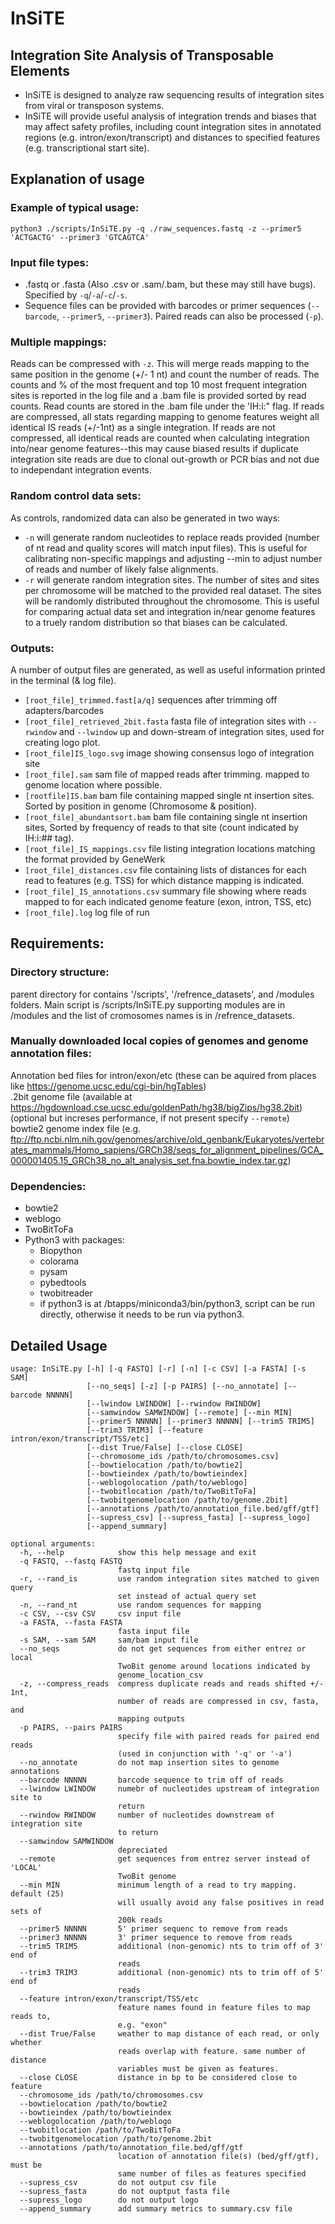 # InSiTE
## Integration Site Analysis of Transposable Elements
  
- InSiTE is designed to analyze raw sequencing results of integration sites from viral or transposon systems.  
- InSiTE will provide useful analysis of integration trends and biases that may affect safety profiles, including count integration sites in annotated regions (e.g. intron/exon/transcript) and distances to specified features (e.g. transcriptional start site).  
  
## Explanation of usage  
### Example of typical usage:   
`python3 ./scripts/InSiTE.py -q ./raw_sequences.fastq -z --primer5 'ACTGACTG' --primer3 'GTCAGTCA'`  
  
### Input file types:   
- .fastq or .fasta (Also .csv or .sam/.bam, but these may still have bugs). Specified by `-q`/`-a`/`-c`/`-s`.  
- Sequence files can be provided with barcodes or primer sequences (`--barcode`, `--primer5`, `--primer3`). Paired reads can also be processed (`-p`).  

### Multiple mappings:  
Reads can be compressed with `-z`. This will merge reads mapping to the same position in the genome (+/- 1 nt) and count the number of reads. The counts and % of the most frequent and top 10 most frequent integration sites is reported in the log file and a .bam file is provided sorted by read counts. Read counts are stored in the .bam file under the 'IH:i:" flag. If reads are compressed, all stats regarding mapping to genome features weight all identical IS reads (+/-1nt) as a single integration. If reads are not compressed, all identical reads are counted when calculating integration into/near genome features--this may cause biased results if duplicate integration site reads are due to clonal out-growth or PCR bias and not due to independant integration events.  
  
### Random control data sets:  
As controls, randomized data can also be generated in two ways:   
- `-n` will generate random nucleotides to replace reads provided (number of nt read and quality scores will match input files). This is useful for calibrating non-specific mappings and adjusting --min to adjust number of reads and number of likely false alignments.  
- `-r` will generate random integration sites. The number of sites and sites per chromosome will be matched to the provided real dataset. The sites will be randomly distributed throughout the chromosome. This is useful for comparing actual data set and integration in/near genome features to a truely random distribution so that biases can be calculated.   
  
### Outputs:  
A number of output files are generated, as well as useful information printed in the terminal (& log file).  
- `[root_file]_trimmed.fast[a/q]` sequences after trimming off adapters/barcodes  
- `[root_file]_retrieved_2bit.fasta` fasta file of integration sites with `--rwindow` and `--lwindow` up and down-stream of integration sites, used for creating logo plot.  
- `[root_file]IS_logo.svg` image showing consensus logo of integration site  
- `[root_file].sam` sam file of mapped reads after trimming. mapped to genome location where possible.   
- `[rootfile]IS.bam`  bam file containing mapped single nt insertion sites. Sorted by position in genome (Chromosome & position).  
- `[root_file]_abundantsort.bam`  bam file containing single nt insertion sites, Sorted by frequency of reads to that site (count indicated by IH:i:## tag).  
- `[root_file]_IS_mappings.csv` file listing integration locations matching the format provided by GeneWerk  
- `[root_file]_distances.csv` file containing lists of distances for each read to features (e.g. TSS) for which distance mapping is indicated.  
- `[root_file]_IS_annotations.csv` summary file showing where reads mapped to for each indicated genome feature (exon, intron, TSS, etc)  
- `[root_file].log` log file of run  

## Requirements:  
### Directory structure:   
parent directory for contains '/scripts', '/refrence_datasets', and /modules folders. Main script is /scripts/InSiTE.py supporting modules are in /modules and the list of cromosomes names is in /refrence_datasets.  
  
### Manually downloaded local copies of genomes and genome annotation files:  
Annotation bed files for intron/exon/etc (these can be aquired from places like https://genome.ucsc.edu/cgi-bin/hgTables)  
.2bit genome file (available at https://hgdownload.cse.ucsc.edu/goldenPath/hg38/bigZips/hg38.2bit) (optional but increses performance, if not present specify `--remote`)  
bowtie2 genome index file (e.g. ftp://ftp.ncbi.nlm.nih.gov/genomes/archive/old_genbank/Eukaryotes/vertebrates_mammals/Homo_sapiens/GRCh38/seqs_for_alignment_pipelines/GCA_000001405.15_GRCh38_no_alt_analysis_set.fna.bowtie_index.tar.gz)  
  
### Dependencies:  
- bowtie2  
- weblogo  
- TwoBitToFa  
- Python3 with packages:  
  - Biopython  
  - colorama  
  - pysam  
  - pybedtools  
  - twobitreader  
  - if python3 is at /btapps/miniconda3/bin/python3, script can be run directly, otherwise it needs to be run via python3.  
## Detailed Usage  
```
usage: InSiTE.py [-h] [-q FASTQ] [-r] [-n] [-c CSV] [-a FASTA] [-s SAM]
                 [--no_seqs] [-z] [-p PAIRS] [--no_annotate] [--barcode NNNNN]
                 [--lwindow LWINDOW] [--rwindow RWINDOW]
                 [--samwindow SAMWINDOW] [--remote] [--min MIN]
                 [--primer5 NNNNN] [--primer3 NNNNN] [--trim5 TRIM5]
                 [--trim3 TRIM3] [--feature intron/exon/transcript/TSS/etc]
                 [--dist True/False] [--close CLOSE]
                 [--chromosome_ids /path/to/chromosomes.csv]
                 [--bowtielocation /path/to/bowtie2]
                 [--bowtieindex /path/to/bowtieindex]
                 [--weblogolocation /path/to/weblogo]
                 [--twobitlocation /path/to/TwoBitToFa]
                 [--twobitgenomelocation /path/to/genome.2bit]
                 [--annotations /path/to/annotation_file.bed/gff/gtf]
                 [--supress_csv] [--supress_fasta] [--supress_logo]
                 [--append_summary]

optional arguments:
  -h, --help            show this help message and exit
  -q FASTQ, --fastq FASTQ
                        fastq input file
  -r, --rand_is         use random integration sites matched to given query
                        set instead of actual query set
  -n, --rand_nt         use random sequences for mapping
  -c CSV, --csv CSV     csv input file
  -a FASTA, --fasta FASTA
                        fasta input file
  -s SAM, --sam SAM     sam/bam input file
  --no_seqs             do not get sequences from either entrez or local
                        TwoBit genome around locations indicated by
                        genome_location_csv
  -z, --compress_reads  compress duplicate reads and reads shifted +/- 1nt,
                        number of reads are compressed in csv, fasta, and
                        mapping outputs
  -p PAIRS, --pairs PAIRS
                        specify file with paired reads for paired end reads
                        (used in conjunction with '-q' or '-a')
  --no_annotate         do not map insertion sites to genome annotations
  --barcode NNNNN       barcode sequence to trim off of reads
  --lwindow LWINDOW     numebr of nucleotides upstream of integration site to
                        return
  --rwindow RWINDOW     number of nucleotides downstream of integration site
                        to return
  --samwindow SAMWINDOW
                        depreciated
  --remote              get sequences from entrez server instead of 'LOCAL'
                        TwoBit genome
  --min MIN             minimum length of a read to try mapping. default (25)
                        will usually avoid any false positives in read sets of
                        200k reads
  --primer5 NNNNN       5' primer sequenc to remove from reads
  --primer3 NNNNN       3' primer sequence to remove from reads
  --trim5 TRIM5         additional (non-genomic) nts to trim off of 3' end of
                        reads
  --trim3 TRIM3         additional (non-genomic) nts to trim off of 5' end of
                        reads
  --feature intron/exon/transcript/TSS/etc
                        feature names found in feature files to map reads to,
                        e.g. "exon"
  --dist True/False     weather to map distance of each read, or only whether
                        reads overlap with feature. same number of distance
                        variables must be given as features.
  --close CLOSE         distance in bp to be considered close to feature
  --chromosome_ids /path/to/chromosomes.csv
  --bowtielocation /path/to/bowtie2
  --bowtieindex /path/to/bowtieindex
  --weblogolocation /path/to/weblogo
  --twobitlocation /path/to/TwoBitToFa
  --twobitgenomelocation /path/to/genome.2bit
  --annotations /path/to/annotation_file.bed/gff/gtf
                        location of annotation file(s) (bed/gff/gtf), must be
                        same number of files as features specified
  --supress_csv         do not output csv file
  --supress_fasta       do not ouptput fasta file
  --supress_logo        do not output logo
  --append_summary      add summary metrics to summary.csv file
  ```
